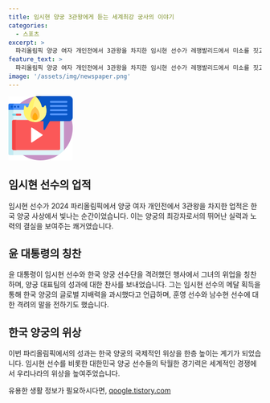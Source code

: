 ```yaml
---
title: 임시현 양궁 3관왕에게 듣는 세계최강 궁사의 이야기
categories:
  - 스포츠
excerpt: >
  파리올림픽 양궁 여자 개인전에서 3관왕을 차지한 임시현 선수가 레쟁발리드에서 미소를 짓고 있다. 윤 대통령은 임시현 선수와 양궁 선수단을 격려하며 압도적인 경기력으로 세계 최강 궁사의 진면목을 보여주었다며 자랑스러움을 표현했다. 선수 여러분의 땀과 눈물은 대한민국의 분투와 자부심이라며 국민과 함께 선수들을 응원한다고 밝혔다.
feature_text: >
  파리올림픽 양궁 여자 개인전에서 3관왕을 차지한 임시현 선수가 레쟁발리드에서 미소를 짓고 있다. 윤 대통령은 임시현 선수와 양궁 선수단을 격려하며 압도적인 경기력으로 세계 최강 궁사의 진면목을 보여주었다며 자랑스러움을 표현했다. 선수 여러분의 땀과 눈물은 대한민국의 분투와 자부심이라며 국민과 함께 선수들을 응원한다고 밝혔다.
image: '/assets/img/newspaper.png'
---
```


<p><img src="/assets/img/news.png" alt="rentncar 속보" /></p>

<h2>임시현 선수의 업적</h2>

<p data-ke-size="size16">임시현 선수가 2024 파리올림픽에서 양궁 여자 개인전에서 3관왕을 차지한 업적은 한국 양궁 사상에서 빛나는 순간이었습니다. 이는 양궁의 최강자로서의 뛰어난 실력과 노력의 결실을 보여주는 쾌거였습니다.</p>

<h2>윤 대통령의 칭찬</h2>

<p data-ke-size="size16">윤 대통령이 임시현 선수와 한국 양궁 선수단을 격려했던 행사에서 그녀의 위업을 칭찬하며, 양궁 대표팀의 성과에 대한 찬사를 보내었습니다. 그는 임시현 선수의 메달 획득을 통해 한국 양궁의 글로벌 지배력을 과시했다고 언급하며, 훈영 선수와 남수현 선수에 대한 격려의 말을 전하기도 했습니다.</p>

<h2>한국 양궁의 위상</h2>

<p data-ke-size="size16">이번 파리올림픽에서의 성과는 한국 양궁의 국제적인 위상을 한층 높이는 계기가 되었습니다. 임시현 선수를 비롯한 대한민국 양궁 선수들의 탁월한 경기력은 세계적인 경쟁에서 우리나라의 위상을 높여주었습니다.</p>
유용한 생활 정보가 필요하시다면, <a href="https://qoogle.tistory.com" rel="dofollow">qoogle.tistory.com</a>


